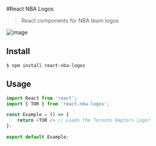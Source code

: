 #React NBA Logos

>React components for NBA team logos

![image](https://user-images.githubusercontent.com/11506653/61015562-1ff45080-a35a-11e9-9b5c-4a824268c3aa.png)

## Install
```shell
$ npm install react-nba-logos
```

## Usage
```js
import React from 'react';
import { TOR } from 'react-nba-logos';

const Example = () => {
	return <TOR /> // Loads the Toronto Raptors Logo!
};

export default Example;
```